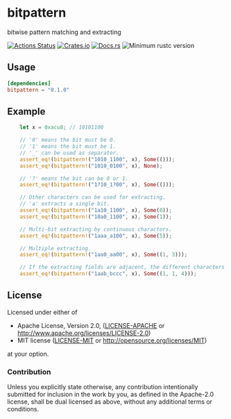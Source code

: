 # bitpattern
bitwise pattern matching and extracting

[![Actions Status](https://github.com/dalance/bitpattern/workflows/Regression/badge.svg)](https://github.com/dalance/bitpattern/actions)
[![Crates.io](https://img.shields.io/crates/v/bitpattern.svg)](https://crates.io/crates/bitpattern)
[![Docs.rs](https://docs.rs/bitpattern/badge.svg)](https://docs.rs/bitpattern)
![Minimum rustc version](https://img.shields.io/badge/rustc-1.45+-lightgray.svg)

## Usage

```Cargo.toml
[dependencies]
bitpattern = "0.1.0"
```

## Example

```rust
    let x = 0xacu8; // 10101100

    // '0' means the bit must be 0.
    // '1' means the bit must be 1.
    // '_' can be used as separator.
    assert_eq!(bitpattern!("1010_1100", x), Some(()));
    assert_eq!(bitpattern!("1010_0100", x), None);

    // '?' means the bit can be 0 or 1.
    assert_eq!(bitpattern!("1?10_1?00", x), Some(()));

    // Other characters can be used for extracting.
    // 'a' extracts a single bit.
    assert_eq!(bitpattern!("1a10_1100", x), Some(0));
    assert_eq!(bitpattern!("10a0_1100", x), Some(1));

    // Multi-bit extracting by continuous charactors.
    assert_eq!(bitpattern!("1aaa_a100", x), Some(5));

    // Multiple extracting.
    assert_eq!(bitpattern!("1aa0_aa00", x), Some((1, 3)));

    // If the extracting fields are adjacent, the different characters can be used.
    assert_eq!(bitpattern!("1aab_bccc", x), Some((1, 1, 4)));
```

## License

Licensed under either of

 * Apache License, Version 2.0, ([LICENSE-APACHE](LICENSE-APACHE) or http://www.apache.org/licenses/LICENSE-2.0)
 * MIT license ([LICENSE-MIT](LICENSE-MIT) or http://opensource.org/licenses/MIT)

at your option.

### Contribution

Unless you explicitly state otherwise, any contribution intentionally
submitted for inclusion in the work by you, as defined in the Apache-2.0
license, shall be dual licensed as above, without any additional terms or
conditions.
